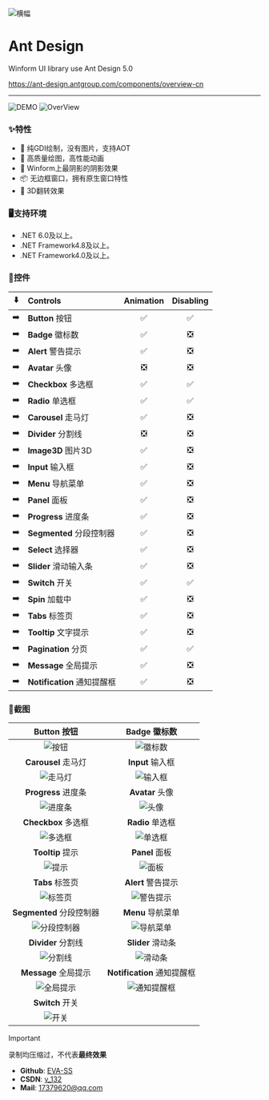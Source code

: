 ![横幅](screenshot/banner.png?raw=true)

# Ant Design
Winform UI library use Ant Design 5.0

https://ant-design.antgroup.com/components/overview-cn

---

![DEMO](screenshot/Pre/Demo.png?raw=true)
![OverView](screenshot/Pre/OverView.png?raw=true)

### ✨特性

- 🌈 纯GDI绘制，没有图片，支持AOT
- 🎨 高质量绘图，高性能动画
- 🚀 Winform上最阴影的阴影效果
- 📦 无边框窗口，拥有原生窗口特性
- 💎 3D翻转效果

### 🖥支持环境

- .NET 6.0及以上。
- .NET Framework4.8及以上。
- .NET Framework4.0及以上。

### 🌴控件

:arrow_down: | Controls | Animation | Disabling |
:---:|:--|:--:|:--:|
:arrow_right: | **Button** 按钮 | ✅ | ✅ |
:arrow_right: | **Badge** 徽标数 | ✅ | ❎ |
:arrow_right: | **Alert** 警告提示 | ✅ | ❎ |
:arrow_right: | **Avatar** 头像 | ❎ | ❎ |
:arrow_right: | **Checkbox** 多选框 | ✅ | ✅ |
:arrow_right: | **Radio** 单选框 | ✅ | ✅ |
:arrow_right: | **Carousel** 走马灯 | ✅ | ❎ |
:arrow_right: | **Divider** 分割线 | ❎ | ❎ |
:arrow_right: | **Image3D** 图片3D | ✅ | ❎ |
:arrow_right: | **Input** 输入框 | ✅ | ❎ |
:arrow_right: | **Menu** 导航菜单 | ✅ | ❎ |
:arrow_right: | **Panel** 面板 | ✅ | ❎ |
:arrow_right: | **Progress** 进度条 | ✅ | ❎ |
:arrow_right: | **Segmented** 分段控制器 | ✅ | ❎ |
:arrow_right: | **Select** 选择器 | ✅ | ❎ |
:arrow_right: | **Slider** 滑动输入条 | ✅ | ❎ |
:arrow_right: | **Switch** 开关 | ✅ | ✅ |
:arrow_right: | **Spin** 加载中 | ✅ | ❎ |
:arrow_right: | **Tabs** 标签页 | ✅ | ❎ |
:arrow_right: | **Tooltip** 文字提示 | ✅ | ❎ |
:arrow_right: | **Pagination** 分页 | ✅ | ✅ |
:arrow_right: | **Message** 全局提示 | ✅ | ❎ |
:arrow_right: | **Notification** 通知提醒框 | ✅ | ❎ |

### 🎨截图

| **Button** 按钮 | **Badge** 徽标数 |
| :--: | :--: |
| ![按钮](screenshot/Button.gif?raw=true) | ![徽标数](screenshot/Badge.gif?raw=true) |
| **Carousel** 走马灯 | **Input** 输入框 |
| ![走马灯](screenshot/Carousel.gif?raw=true) | ![输入框](screenshot/Input.gif?raw=true) |
| **Progress** 进度条 | **Avatar** 头像 |
| ![进度条](screenshot/Progress.gif?raw=true) | ![头像](screenshot/Avatar.gif?raw=true) |
| **Checkbox** 多选框 | **Radio** 单选框 |
| ![多选框](screenshot/Checkbox.gif?raw=true) | ![单选框](screenshot/Radio.gif?raw=true) |
| **Tooltip** 提示 | **Panel** 面板 |
| ![提示](screenshot/Tooltip.gif?raw=true) | ![面板](screenshot/Panel.gif?raw=true) |
| **Tabs** 标签页 | **Alert** 警告提示 |
| ![标签页](screenshot/Tabs.gif?raw=true) | ![警告提示](screenshot/Alert.gif?raw=true) |
| **Segmented** 分段控制器 | **Menu** 导航菜单 |
| ![分段控制器](screenshot/Segmented.gif?raw=true) | ![导航菜单](screenshot/Menu.gif?raw=true) |
| **Divider** 分割线 | **Slider** 滑动条 |
| ![分割线](screenshot/Divider.gif?raw=true) | ![滑动条](screenshot/Slider.gif?raw=true) |
| **Message** 全局提示 | **Notification** 通知提醒框 |
| ![全局提示](screenshot/Message.gif?raw=true) | ![通知提醒框](screenshot/Notification.gif?raw=true) |
| **Switch** 开关 |
| ![开关](screenshot/Switch.gif?raw=true) |

> [!IMPORTANT]
> 录制均压缩过，不代表**最终效果**
> * **Github**: [EVA-SS](https://github.com/EVA-SS)
> * **CSDN**: [v_132](https://blog.csdn.net/v_132)
> * **Mail**: [17379620@qq.com](mailto:17379620@qq.com)